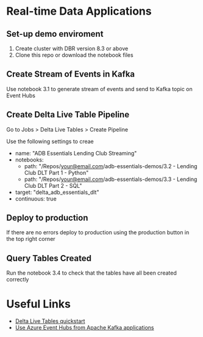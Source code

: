 # Real-time Data Applications 

## Set-up demo enviroment 

1. Create cluster with DBR version 8.3 or above
2. Clone this repo or download the notebook files 

## Create Stream of Events in Kafka

Use notebook 3.1 to generate stream of events and send to Kafka topic on Event Hubs

## Create Delta Live Table Pipeline

Go to Jobs > Delta Live Tables > Create Pipeline

Use the following settings to creae

- name: "ADB Essentials Lending Club Streaming"
- notebooks: 
  - path: "/Repos/your@email.com/adb-essentials-demos/3.2 - Lending Club DLT Part 1 - Python"
  - path: "/Repos/your@email.com/adb-essentials-demos/3.3 - Lending Club DLT Part 2 - SQL"
- target: "delta_adb_essentials_dlt"
- continuous: true

## Deploy to production 

If there are no errors deploy to production using the production button in the top right corner

## Query Tables Created

Run the notebook 3.4 to check that the tables have all been created correctly

# Useful Links

- [Delta Live Tables quickstart](https://docs.microsoft.com/en-us/azure/databricks/data-engineering/delta-live-tables/delta-live-tables-quickstart)
- [Use Azure Event Hubs from Apache Kafka applications](https://docs.microsoft.com/en-us/azure/event-hubs/event-hubs-for-kafka-ecosystem-overview)